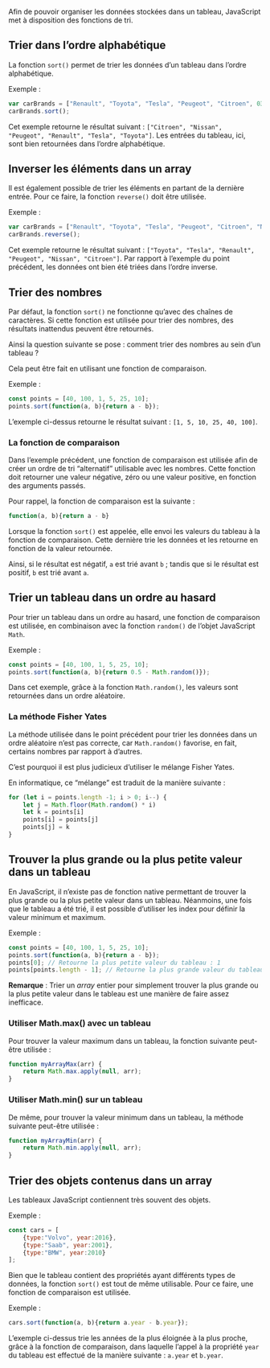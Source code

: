 Afin de pouvoir organiser les données stockées dans un tableau, JavaScript met à disposition des fonctions de tri. 

## Trier dans l’ordre alphabétique

La fonction ```sort()``` permet de trier les données d’un tableau dans l’ordre alphabétique.

Exemple :

```js
var carBrands = ["Renault", "Toyota", "Tesla", "Peugeot", "Citroen", 0390 - "Nissan"];
carBrands.sort();
```

Cet exemple retourne le résultat suivant : ```["Citroen", "Nissan", "Peugeot", "Renault", "Tesla", "Toyota"]```. Les entrées du tableau, ici, sont bien retournées dans l’ordre alphabétique.

## Inverser les éléments dans un array

Il est également possible de trier les éléments en partant de la dernière entrée. Pour ce faire, la fonction ```reverse()``` doit être utilisée.

Exemple :

```js
var carBrands = ["Renault", "Toyota", "Tesla", "Peugeot", "Citroen", "Nissan"];
carBrands.reverse();
```

Cet exemple retourne le résultat suivant : ```["Toyota", "Tesla", "Renault", "Peugeot", "Nissan", "Citroen"]```. Par rapport à l’exemple du point précédent, les données ont bien été triées dans l’ordre inverse. 

## Trier des nombres

Par défaut, la fonction ```sort()``` ne fonctionne qu’avec des chaînes de caractères. Si cette fonction est utilisée pour trier des nombres, des résultats inattendus peuvent être retournés. 

Ainsi la question suivante se pose : comment trier des nombres au sein d’un tableau ?

Cela peut être fait en utilisant une fonction de comparaison. 

Exemple :

```js
const points = [40, 100, 1, 5, 25, 10];
points.sort(function(a, b){return a - b});
```

L’exemple ci-dessus retourne le résultat suivant : ```[1, 5, 10, 25, 40, 100]```. 

### La fonction de comparaison

Dans l’exemple précédent, une fonction de comparaison est utilisée afin de créer un ordre de tri “alternatif” utilisable avec les nombres. Cette fonction doit retourner une valeur négative, zéro ou une valeur positive, en fonction des arguments passés.

Pour rappel, la fonction de comparaison est la suivante :

```js
function(a, b){return a - b}
```

Lorsque la fonction ```sort()``` est appelée, elle envoi les valeurs du tableau à la fonction de comparaison. Cette dernière trie les données et les retourne en fonction de la valeur retournée. 

Ainsi, si le résultat est négatif, ```a``` est trié avant ```b``` ; tandis que si le résultat est positif, ```b``` est trié avant ```a```.

## Trier un tableau dans un ordre au hasard

Pour trier un tableau dans un ordre au hasard, une fonction de comparaison est utilisée, en combinaison avec la fonction ```random()``` de l’objet JavaScript ```Math```.

Exemple :

```js
const points = [40, 100, 1, 5, 25, 10];
points.sort(function(a, b){return 0.5 - Math.random()});
```

Dans cet exemple, grâce à la fonction ```Math.random()```, les valeurs sont retournées dans un ordre aléatoire.

### La méthode Fisher Yates

La méthode utilisée dans le point précédent pour trier les données dans un ordre aléatoire n’est pas correcte, car ```Math.random()``` favorise, en fait, certains nombres par rapport à d’autres. 

C’est pourquoi il est plus judicieux d’utiliser le mélange Fisher Yates. 

En informatique, ce “mélange” est traduit de la manière suivante :

```js
for (let i = points.length -1; i > 0; i--) {
    let j = Math.floor(Math.random() * i)
    let k = points[i]
    points[i] = points[j]
    points[j] = k
}
```

## Trouver la plus grande ou la plus petite valeur dans un tableau

En JavaScript, il n’existe pas de fonction native permettant de trouver la plus grande ou la plus petite valeur dans un tableau. Néanmoins, une fois que le tableau a été trié, il est possible d’utiliser les index pour définir la valeur minimum et maximum.

Exemple :

```js
const points = [40, 100, 1, 5, 25, 10];
points.sort(function(a, b){return a - b});
points[0]; // Retourne la plus petite valeur du tableau : 1
points[points.length - 1]; // Retourne la plus grande valeur du tableau : 100 
```

__Remarque__ : Trier un *array* entier pour simplement trouver la plus grande ou la plus petite valeur dans le tableau est une manière de faire assez inefficace. 

### Utiliser Math.max() avec un tableau

Pour trouver la valeur maximum dans un tableau, la fonction suivante peut-être utilisée :

```js
function myArrayMax(arr) {
    return Math.max.apply(null, arr);
}
```

### Utiliser Math.min() sur un tableau

De même, pour trouver la valeur minimum dans un tableau, la méthode suivante peut-être utilisée :

```js
function myArrayMin(arr) {
    return Math.min.apply(null, arr);
}
```

## Trier des objets contenus dans un array

Les tableaux JavaScript contiennent très souvent des objets. 

Exemple :

```js
const cars = [
    {type:"Volvo", year:2016},
    {type:"Saab", year:2001},
    {type:"BMW", year:2010}
];
```

Bien que le tableau contient des propriétés ayant différents types de données, la fonction ```sort()``` est tout de même utilisable. Pour ce faire, une fonction de comparaison est utilisée.

Exemple :

```js
cars.sort(function(a, b){return a.year - b.year});
```

L’exemple ci-dessus trie les années de la plus éloignée à la plus proche, grâce à la fonction de comparaison, dans laquelle l’appel à la propriété ```year``` du tableau est effectué de la manière suivante : ```a.year``` et ```b.year```.